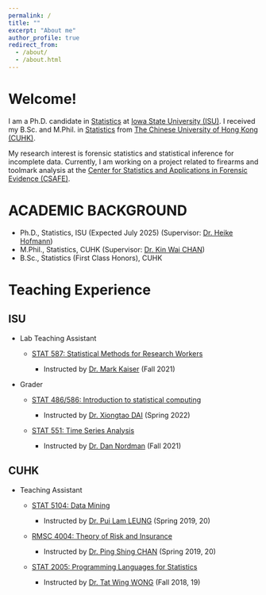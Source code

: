```yaml
---
permalink: /
title: ""
excerpt: "About me"
author_profile: true
redirect_from: 
  - /about/
  - /about.html
---
```



# Welcome!

I am a Ph.D. candidate in [Statistics](https://www.stat.iastate.edu/) at [Iowa State University (ISU)](https://www.iastate.edu/).
I received my B.Sc. and M.Phil. in [Statistics](https://www.sta.cuhk.edu.hk/) from [The Chinese University of Hong Kong (CUHK)](https://www.cuhk.edu.hk/english/index.html).

My research interest is forensic statistics and statistical inference for incomplete data.
Currently,
I am working on a project related to firearms and toolmark analysis at the [Center for Statistics and Applications in Forensic Evidence (CSAFE)](https://forensicstats.org/).


# ACADEMIC BACKGROUND

- Ph.D., Statistics, ISU (Expected July 2025) (Supervisor: [Dr. Heike Hofmann](https://www.stat.iastate.edu/people/heike-hofmann))
- M.Phil., Statistics, CUHK (Supervisor: [Dr. Kin Wai CHAN](http://www.sta.cuhk.edu.hk/peoples/kwchan/))
- B.Sc., Statistics (First Class Honors), CUHK


# Teaching Experience

## ISU

- Lab Teaching Assistant

    - [STAT 587: Statistical Methods for Research Workers](https://catalog.iastate.edu/search/?P=STAT%20587)

        - Instructed by [Dr. Mark Kaiser](https://www.stat.iastate.edu/people/mark-kaiser) (Fall 2021)

- Grader

    - [STAT 486/586: Introduction to statistical computing](https://catalog.iastate.edu/search/?P=STAT%20586)

        - Instructed by [Dr. Xiongtao DAI](https://publichealth.berkeley.edu/people/xiongtao-dai/) (Spring 2022)

    - [STAT 551: Time Series Analysis](https://catalog.iastate.edu/search/?P=STAT%20551)

        - Instructed by [Dr. Dan Nordman](https://www.stat.iastate.edu/people/dan-nordman) (Fall 2021)

## CUHK

- Teaching Assistant

    - [STAT 5104: Data Mining](https://www.sta.cuhk.edu.hk/programmes/postgraduate-studies-courses/#STAT5104)

        - Instructed by [Dr. Pui Lam LEUNG](http://www.sta.cuhk.edu.hk/peoples/plleung/) (Spring 2019, 20)

    - [RMSC 4004: Theory of Risk and Insurance](https://www.sta.cuhk.edu.hk/programmes/rmsc-courses/#RMSC4004)

        - Instructed by [Dr. Ping Shing CHAN](http://www.sta.cuhk.edu.hk/peoples/pschan/) (Spring 2019, 20)

    - [STAT 2005: Programming Languages for Statistics](https://www.sta.cuhk.edu.hk/programmes/stat-courses/#STAT2005)

        - Instructed by [Dr. Tat Wing WONG](http://www.sta.cuhk.edu.hk/peoples/twwong/) (Fall 2018, 19)
